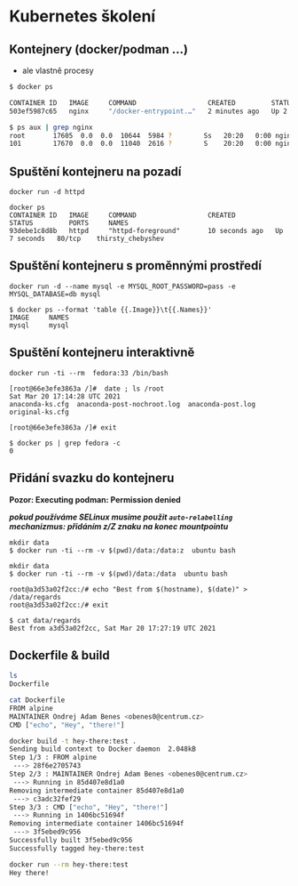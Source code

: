# Kubernetes školení

## Kontejnery (docker/podman ...)

- ale vlastně procesy

```bash
$ docker ps

CONTAINER ID   IMAGE     COMMAND                  CREATED         STATUS         PORTS     NAMES
503ef5987c65   nginx     "/docker-entrypoint.…"   2 minutes ago   Up 2 minutes   80/tcp    nginx

$ ps aux | grep nginx
root       17605  0.0  0.0  10644  5984 ?        Ss   20:20   0:00 nginx: master process nginx -g daemon off;
101        17670  0.0  0.0  11040  2616 ?        S    20:20   0:00 nginx: worker process
```

## Spuštění kontejneru na pozadí

```
docker run -d httpd
```
```
docker ps
CONTAINER ID   IMAGE     COMMAND                  CREATED          STATUS         PORTS     NAMES
93debe1c8d8b   httpd     "httpd-foreground"       10 seconds ago   Up 7 seconds   80/tcp    thirsty_chebyshev
```

## Spuštění kontejneru s proměnnými prostředí

```
docker run -d --name mysql -e MYSQL_ROOT_PASSWORD=pass -e MYSQL_DATABASE=db mysql
```

```
$ docker ps --format 'table {{.Image}}\t{{.Names}}'
IMAGE     NAMES
mysql     mysql
```


## Spuštění kontejneru interaktivně

```
docker run -ti --rm  fedora:33 /bin/bash
```

```
[root@66e3efe3863a /]#  date ; ls /root
Sat Mar 20 17:14:28 UTC 2021
anaconda-ks.cfg  anaconda-post-nochroot.log  anaconda-post.log  original-ks.cfg

[root@66e3efe3863a /]# exit

$ docker ps | grep fedora -c
0
```

## Přidání svazku do kontejneru

**Pozor: Executing podman: Permission denied**

***pokud používáme SELinux musime použit `auto-relabelling` mechanizmus:  přidáním z/Z znaku na konec mountpointu***

```
mkdir data
$ docker run -ti --rm -v $(pwd)/data:/data:z  ubuntu bash
```



```
mkdir data
$ docker run -ti --rm -v $(pwd)/data:/data  ubuntu bash
```

```
root@a3d53a02f2cc:/# echo "Best from $(hostname), $(date)" > /data/regards
root@a3d53a02f2cc:/# exit

$ cat data/regards
Best from a3d53a02f2cc, Sat Mar 20 17:27:19 UTC 2021
```

## Dockerfile & build

```sh
ls
Dockerfile

cat Dockerfile
FROM alpine
MAINTAINER Ondrej Adam Benes <obenes0@centrum.cz>
CMD ["echo", "Hey", "there!"]

docker build -t hey-there:test .
Sending build context to Docker daemon  2.048kB
Step 1/3 : FROM alpine
 ---> 28f6e2705743
Step 2/3 : MAINTAINER Ondrej Adam Benes <obenes0@centrum.cz>
 ---> Running in 85d407e8d1a0
Removing intermediate container 85d407e8d1a0
 ---> c3adc32fef29
Step 3/3 : CMD ["echo", "Hey", "there!"]
 ---> Running in 1406bc51694f
Removing intermediate container 1406bc51694f
 ---> 3f5ebed9c956
Successfully built 3f5ebed9c956
Successfully tagged hey-there:test

docker run --rm hey-there:test
Hey there!
```
